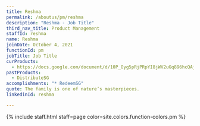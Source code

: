 ```yaml
---
title: Reshma
permalink: /aboutus/pm/reshma
description: "Reshma - Job Title"
third_nav_title: Product Management
staffId: reshma
name: Reshma
joinDate: October 4, 2021
functionId: pm
jobTitle: Job Title
curProducts:
  - https://docs.google.com/document/d/10P_Oyg5pRjPRpYI8jWV2uGq896hcQAj0odDa_mRFa2I/edit#heading=h.q9g0durbss53
pastProducts:
  - DistributeSG
accomplishments: "* RedeemSG"
quote: The family is one of nature’s masterpieces.
linkedinId: reshma

---
```


{% include staff.html staff=page color=site.colors.function-colors.pm %}
